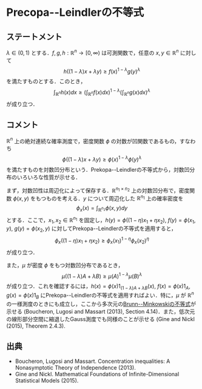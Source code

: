 # Precopa--Leindlerの不等式

## ステートメント

$\lambda \in (0, 1)$ とする．$f, g, h: \mathbb{R}^n \to [0, \infty)$ は可測関数で，任意の $x, y \in \mathbb{R}^n$ に対して
$$
h((1 - \lambda) x + \lambda y) \geq f(x)^{1 - \lambda} g(y)^{\lambda}
$$
を満たすものとする．このとき，
$$
\int_{\mathbb{R}^n} h(x) d x \geq
\left( \int_{\mathbb{R}^n} f(x) d x \right)^{1 - \lambda}
\left( \int_{\mathbb{R}^n} g(x) d x \right)^{\lambda}
$$
が成り立つ．


## コメント

$\mathbb{R}^n$ 上の絶対連続な確率測度で，密度関数 $\phi$ の対数が凹関数であるもの，すなわち
$$
\phi((1 - \lambda)x + \lambda y) \geq \phi(x)^{1 - \lambda}\phi(y)^{\lambda}
$$
を満たすものを対数凹分布という．Prekopa--Leindlerの不等式から，対数凹分布のいろいろな性質が示せる．

まず，対数凹性は周辺化によって保存する．$\mathbb{R}^{n_1 \times n_2}$ 上の対数凹分布で，密度関数 $\phi(x, y)$ をもつものを考える．$y$ について周辺化した $\mathbb{R}^{n_1}$ 上の確率密度を
$$
\phi_{x}(x) = \int_{\mathbb{R}^{n_2}} \phi(x, y) d y
$$
とする．ここで，$x_1, x_2 \in \mathbb{R}^{n_1}$ を固定し，$h(y) = \phi((1 - \eta)x_1 + \eta x_2)$, $f(y) = \phi(x_1, y)$, $g(y) = \phi(x_2, y)$ に対してPrekopa--Leindlerの不等式を適用すると，
$$
\phi_x((1 - \eta)x_1 + \eta x_2) \geq \phi_x(x_1)^{1 - \eta} \phi_x(x_2)^\eta
$$
が成り立つ．

また，$\mu$ が密度 $\phi$ をもつ対数凹分布であるとき，
$$
\mu((1 - \lambda) A + \lambda B) \geq \mu(A)^{1 - \lambda} \mu(B)^{\lambda}
$$
が成り立つ．これを確認するには，$h(x) = \phi(x) 1_{(1 - \lambda) A + \lambda B}(x)$, $f(x) = \phi(x) 1_{A}$, $g(x) = \phi(x) 1_{B}$ にPrekopa--Leindlerの不等式を適用すればよい．特に，$\mu$ が $\mathbb{R}^n$ の一様測度のときにも成立し，ここから多次元の[Brunn--Minkowskiの不等式](brunn_minkowski_inequality.md)が示せる (Boucheron, Lugosi and Massart (2013), Section 4.14)．また，低次元の線形部分空間に縮退したGauss測度でも同様のことが示せる (Gine and Nickl (2015), Theorem 2.4.3).

## 出典

- Boucheron, Lugosi and Massart. Concentration inequalities: A Nonasymptotic Theory of Independence (2013).
- Gine and Nickl. Mathematical Foundations of Infinite-Dimensional Statistical Models (2015).
